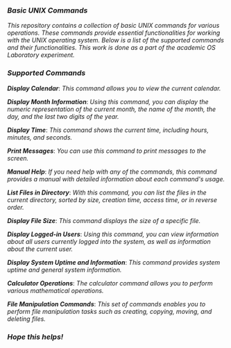 ### ***Basic UNIX Commands***

*This repository contains a collection of basic UNIX commands for various operations. These commands provide essential functionalities for working with the UNIX operating system. Below is a list of the supported commands and their functionalities. This work is done as a part of the academic OS Laboratory experiment.*

### ***Supported Commands***

***Display Calendar***: *This command allows you to view the current calendar.*

***Display Month Information***: *Using this command, you can display the numeric representation of the current month, the name of the month, the day, and the last two digits of the year.*

***Display Time***: *This command shows the current time, including hours, minutes, and seconds.*

***Print Messages***: *You can use this command to print messages to the screen.*

***Manual Help***: *If you need help with any of the commands, this command provides a manual with detailed information about each command's usage.*

***List Files in Directory***: *With this command, you can list the files in the current directory, sorted by size, creation time, access time, or in reverse order.*

***Display File Size***: *This command displays the size of a specific file.*

***Display Logged-in Users***: *Using this command, you can view information about all users currently logged into the system, as well as information about the current user.*

***Display System Uptime and Information***: *This command provides system uptime and general system information.*

***Calculator Operations***: *The calculator command allows you to perform various mathematical operations.*

***File Manipulation Commands***: *This set of commands enables you to perform file manipulation tasks such as creating, copying, moving, and deleting files.*

### ***Hope this helps!***
